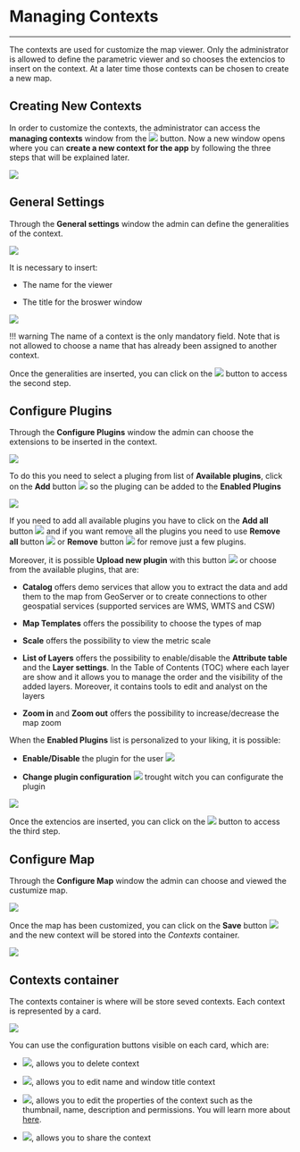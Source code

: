 # Managing Contexts
***************** 

The contexts are used for customize the map viewer. Only the administrator is allowed to define the parametric viewer and so chooses the extencios to insert on the context. At a later time those contexts can be chosen to create a new map.
 

## Creating New Contexts

In order to customize the contexts, the administrator can access the **managing contexts** window from the <img src="../img/button/new-context-button.jpg" class="ms-docbutton"/> button. Now a new window opens where you can **create a new context for the app** by following the three steps that will be explained later.

<img src="../img/managing-contexts/three-step.jpg" class="ms-docimage"/>

## General Settings

Through the **General settings** window the admin can define the generalities of the context. 

<img src="../img/managing-contexts/general-settings.jpg" class="ms-docimage"/>

It is necessary to insert:

 * The name for the viewer 

 * The title for the broswer window  

<img src="../img/managing-contexts/step_one.jpg" class="ms-docimage" style="max-width:400px;"/>

!!! warning
    The name of a context is the only mandatory field. Note that is not allowed to choose a name that has already been assigned to another context.


Once the generalities are inserted, you can click on the <img src="../img/button/next-button.jpg" class="ms-docbutton"/> button to access the second step.

## Configure Plugins

Through the **Configure Plugins** window the admin can choose the extensions to be inserted in the context.

<img src="../img/managing-contexts/configure-plugins.jpg" class="ms-docimage"/> 

To do this you need to select a pluging from list of **Available plugins**, click on the **Add** button <img src="../img/button/add_arrow_button.jpg" class="ms-docbutton"/> so the pluging can be added to the **Enabled Plugins**

<img src="../img/managing-contexts/add-plugin.gif" class="ms-docimage" style="max-width:700px;"/>

If you need to add all available plugins you have to click on the **Add all** button <img src="../img/button/add-all-button.jpg" class="ms-docbutton"/> and if you want remove all the plugins you need to use **Remove all** button <img src="../img/button/remove-all-button.jpg" class="ms-docbutton"/> or **Remove** button <img src="../img/button/remove_button.jpg" class="ms-docbutton"/> for remove just a few plugins.

Moreover, it is possible **Upload new plugin** with this button <img src="../img/button/upload-button.jpg" class="ms-docbutton"/> or choose from the available plugins, that are: 

* **Catalog** offers demo services that allow you to extract the data and add them to the map from GeoServer or to create connections to other geospatial services (supported services are WMS, WMTS and CSW)

* **Map Templates** offers the possibility to choose the types of map

* **Scale** offers the possibility to view the metric scale

* **List of Layers** offers the possibility to enable/disable the **Attribute table** and the **Layer settings**. In the Table of Contents (TOC) where each layer are show and it allows you to manage the order and the visibility of the added layers. Moreover, it contains tools to edit and analyst on the layers

* **Zoom in** and **Zoom out** offers the possibility to increase/decrease the map zoom

When the **Enabled Plugins** list is personalized to your liking, it is possible:

* **Enable/Disable** the plugin for the user <img src="../img/button/enable-disable-button.jpg" class="ms-docbutton"/>

* **Change plugin configuration** <img src="../img/button/change-button.jpg" class="ms-docbutton"/> trought witch you can configurate the plugin

<img src="../img/managing-contexts/change-configuration.jpg" class="ms-docimage" style="max-width:500px;"/>

Once the extencios are inserted, you can click on the <img src="../img/button/next-button.jpg" class="ms-docbutton"/> button to access the third step.


## Configure Map

Through the **Configure Map** window the admin can choose and viewed the custumize map.

<img src="../img/managing-contexts/configure-map.jpg" class="ms-docimage"/>

Once the map has been customized, you can click on the **Save** button <img src="../img/button/save-blu-button.jpg" class="ms-docbutton"/> and the new context will be stored into the *Contexts* container.

<img src="../img/managing-contexts/context-card.jpg" class="ms-docimage" style="max-width:500px;"/>


## Contexts container

The contexts container is where will be store seved contexts. Each context is represented by a card. 

<img src="../img/managing-contexts/context-card-tool.jpg" class="ms-docimage" style="max-width:500px;"/>

You can use the configuration buttons visible on each card, which are:

* <img src="../img/button/delete.jpg" class="ms-docbutton" style="max-width:30px;"/>, allows you to delete context

* <img src="../img/button/edit_button.jpg" class="ms-docbutton"/>, allows you to edit name and window title context

* <img src="../img/button/properties.jpg" class="ms-docbutton"/>, allows you to edit the properties of the context such as the thumbnail, name, description and permissions. You will learn more about [here](resources-properties.md).

* <img src="../img/button/share-button.jpg" class="ms-docbutton" style="max-width:30px;"/>, allows you to share the context
